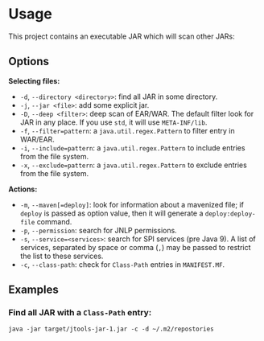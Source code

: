 # Usage

This project contains an executable JAR which will scan other JARs:

## Options

**Selecting files:**
- `-d`, `--directory <directory>`: find all JAR in some directory.
- `-j`, `--jar <file>`: add some explicit jar.
- `-D`, `--deep <filter>`: deep scan of EAR/WAR. The default filter look for JAR in any place.
  If you use `std`, it will use `META-INF/lib`.
- `-f`, `--filter=pattern`: a `java.util.regex.Pattern` to filter entry in WAR/EAR.
- `-i`, `--include=pattern`: a `java.util.regex.Pattern` to include entries from the file system.
- `-x`, `--exclude=pattern`: a `java.util.regex.Pattern` to exclude entries from the file system.

**Actions:**
- `-m`, `--maven[=deploy]`: look for information about a mavenized file; if `deploy` is passed as option
  value, then it will generate a `deploy:deploy-file` command. 
- `-p`, `--permission`: search for JNLP permissions.
- `-s`, `--service=<services>`: search for SPI services (pre Java 9). A list of services, separated by space or comma (`,`)
  may be passed to restrict the list to these services.
- `-c`, `--class-path`: check for `Class-Path` entries in `MANIFEST.MF`.


## Examples

### Find all JAR with a `Class-Path` entry: 

    java -jar target/jtools-jar-1.jar -c -d ~/.m2/repostories






